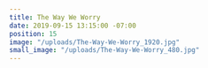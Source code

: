 ```yaml
---
title: The Way We Worry
date: 2019-09-15 13:15:00 -07:00
position: 15
image: "/uploads/The-Way-We-Worry_1920.jpg"
small_image: "/uploads/The-Way-We-Worry_480.jpg"
---
```


